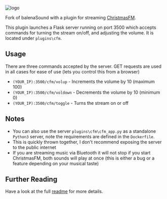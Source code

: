 ![logo](https://raw.githubusercontent.com/balena-io-projects/balena-sound/master/docs/images/balenaSound-logo.png)

Fork of balenaSound with a plugin for streaming [ChristmasFM](https://christmasfm.com/).

This plugin launches a Flask server running on port 3500 which accepts commands for turning the stream on/off, and adjusting the volume. It is located under `plugins\cfm`.
## Usage
There are three commands accepted by the server. GET requests are used in all cases for ease of use (lets you control this from a browser)

- `(YOUR_IP):3500/cfm/volup` - Increments the volume by 10 (maximum 100)
- `(YOUR_IP):3500/cfm/voldown` - Decrements the volume by 10 (minimum 0)
- `(YOUR_IP):3500/cfm/toggle` - Turns the stream on or off

## Notes
- You can also use the server `plugins\cfm\cfm_app.py` as a standalone `Python3` server, note the requirements are defined in the `Dockerfile`.
- This is quickly thrown together, I don't recommend exposing the server to the public internet
- If you are streaming music via Bluetooth it will not stop if you start ChristmasFM, both sounds will play at once (this is either a bug or a feature depending on your musical taste)

## Further Reading
Have a look at the full [readme](https://github.com/balenalabs/balena-sound) for more details.
